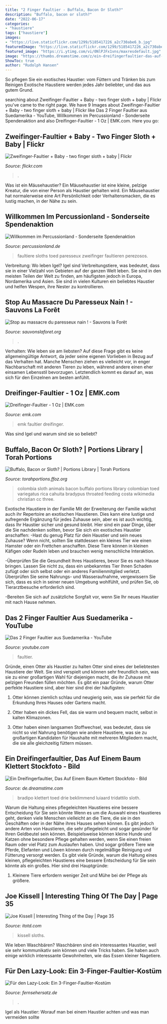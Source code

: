 ```yaml
---
title: "2 Finger Faultier - Buffalo, Bacon Or Sloth?"
description: "Buffalo, bacon or sloth?"
date: "2022-06-17"
categories:
- "haustiere"
tags: ["haustiere"]
images:
- "https://live.staticflickr.com/1299/5185417226_a2c730abe6_b.jpg"
featuredImage: "https://live.staticflickr.com/1299/5185417226_a2c730abe6_b.jpg"
featured_image: "https://i.ytimg.com/vi/0NlPJFx1vns/maxresdefault.jpg"
image: "https://thumbs.dreamstime.com/z/ein-dreifingerfaultier-das-auf-einem-baum-klettert-41801886.jpg"
ShowToc: true
author: "Rudolph Hansen"
---
```



So pflegen Sie ein exotisches Haustier: vom Füttern und Tränken bis zum Reinigen
Exotische Haustiere werden jedes Jahr beliebter, und das aus gutem Grund.

	

		
searching about Zweifinger-Faultier + Baby - two finger sloth + baby | Flickr you've came to the right page. We have 9 Images about Zweifinger-Faultier + Baby - two finger sloth + baby | Flickr like Das 2 Finger Faultier aus Suedamerika - YouTube, Willkommen im Percussionland - Sonderseite Spendenaktion and also Dreifinger-Faultier - 1 Oz | EMK.com. Here you go:
		
    
## Zweifinger-Faultier + Baby - Two Finger Sloth + Baby | Flickr

<img loading=lazy src="https://live.staticflickr.com/1299/5185417226_a2c730abe6_b.jpg" onerror="this.onerror=null;this.src='https://tse2.mm.bing.net/th?id=OIP.6TbHS9urV_jJ8Nii9h83yAHaEy&amp;pid=15.1';" alt="Zweifinger-Faultier + Baby - two finger sloth + baby | Flickr">

_Source: flickr.com_

>. 

	

Was ist ein Mäusehaustier?
Ein Mäusehaustier ist eine kleine, pelzige Kreatur, die von einer Person als Haustier gehalten wird. Ein Mäusehaustier hat normalerweise eine Art Persönlichkeit oder Verhaltensmacken, die es lustig machen, in der Nähe zu sein.

    
## Willkommen Im Percussionland - Sonderseite Spendenaktion

<img loading=lazy src="http://www.percussionland.de/Images/gym-mini-sloth.jpg" onerror="this.onerror=null;this.src='https://tse3.mm.bing.net/th?id=OIP.XENwWNCuDgpGapdKaTurQAHaE8&amp;pid=15.1';" alt="Willkommen im Percussionland - Sonderseite Spendenaktion">

_Source: percussionland.de_

>faultiere sloths toed paresseux zweifinger faultieren perezosos. 

	

Verbreitung: Wo leben Igel?
Igel sind Verbreitungstiere, was bedeutet, dass sie in einer Vielzahl von Gebieten auf der ganzen Welt leben. Sie sind in den meisten Teilen der Welt zu finden, am häufigsten jedoch in Europa, Nordamerika und Asien. Sie sind in vielen Kulturen ein beliebtes Haustier und helfen Wespen, ihre Nester zu kontrollieren.

    
## Stop Au Massacre Du Paresseux Nain ! - Sauvons La Forêt

<img loading=lazy src="https://www.sauvonslaforet.org/uploads/photos/article/wide/xl/drei-finger-faultier.jpg" onerror="this.onerror=null;this.src='https://tse4.mm.bing.net/th?id=OIP.KpxLziCi8ddU92HBBc5cWAHaEI&amp;pid=15.1';" alt="Stop au massacre du paresseux nain ! - Sauvons la Forêt">

_Source: sauvonslaforet.org_

>. 

	

Verhalten: Wie leben sie am liebsten?
Auf diese Frage gibt es keine allgemeingültige Antwort, da jeder seine eigenen Vorlieben in Bezug auf das Verhalten hat. Manche Menschen ziehen es vielleicht vor, in enger Nachbarschaft mit anderen Tieren zu leben, während andere einen eher einsamen Lebensstil bevorzugen. Letztendlich kommt es darauf an, was sich für den Einzelnen am besten anfühlt.

    
## Dreifinger-Faultier - 1 Oz | EMK.com

<img loading=lazy src="https://www.emk.com/product/image/large/itnic21801_3.jpg" onerror="this.onerror=null;this.src='https://tse4.mm.bing.net/th?id=OIP.217awdb4MIYdki4ocZFmRgHaHa&amp;pid=15.1';" alt="Dreifinger-Faultier - 1 Oz | EMK.com">

_Source: emk.com_

>emk faultier dreifinger. 

	

Was sind Igel und warum sind sie so beliebt?

    
## Buffalo, Bacon Or Sloth? | Portions Library | Torah Portions

<img loading=lazy src="https://torahportions.ffoz.org/portions-library/assets_c/2015/04/wm-sloth_Drei-Finger-Faultier-thumb-640x640-2234.jpg" onerror="this.onerror=null;this.src='https://tse2.mm.bing.net/th?id=OIP.sz066bw0WTp3NKC6PspnDwHaHa&amp;pid=15.1';" alt="Buffalo, Bacon or Sloth? | Portions Library | Torah Portions">

_Source: torahportions.ffoz.org_

>colombia sloth animals bacon buffalo portions library colombian toed variegatus rica cahuita bradypus throated feeding costa wikimedia christian cc three. 

	

Exotische Haustiere in der Familie
Mit der Erweiterung der Familie wächst auch ihr Repertoire an exotischen Haustieren. Dies kann eine lustige und aufregende Ergänzung für jedes Zuhause sein, aber es ist auch wichtig, dass Ihr Haustier sicher und gesund bleibt. Hier sind ein paar Dinge, über die Sie nachdenken sollten, bevor Sie sich ein exotisches Haustier anschaffen:
-Hast du genug Platz für dein Haustier und sein neues Zuhause? Wenn nicht, sollten Sie stattdessen ein kleines Tier wie einen Hamster oder ein Frettchen anschaffen. Diese Tiere können in kleinen Käfigen oder Rudeln leben und brauchen wenig menschliche Interaktion.

-Überprüfen Sie die Gesundheit Ihres Haustieres, bevor Sie es nach Hause bringen. Lassen Sie nicht zu, dass ein unbekanntes Tier Ihnen Schaden zufügt oder sich selbst oder ein anderes Familienmitglied verletzt. Überprüfen Sie seine Nahrungs- und Wasseraufnahme, vergewissern Sie sich, dass es sich in seiner neuen Umgebung wohlfühlt, und prüfen Sie, ob Tierarztbesuche erforderlich sind.

-Bereiten Sie sich auf zusätzliche Sorgfalt vor, wenn Sie Ihr neues Haustier mit nach Hause nehmen.

    
## Das 2 Finger Faultier Aus Suedamerika - YouTube

<img loading=lazy src="https://i.ytimg.com/vi/0NlPJFx1vns/maxresdefault.jpg" onerror="this.onerror=null;this.src='https://tse1.mm.bing.net/th?id=OIP.2LtCJDYGoe-HfMQEXW1PiwHaEK&amp;pid=15.1';" alt="Das 2 Finger Faultier aus Suedamerika - YouTube">

_Source: youtube.com_

>faultier. 

	

Gründe, einen Otter als Haustier zu halten
Otter sind eines der beliebtesten Haustiere der Welt. Sie sind verspielt und können sehr freundlich sein, was sie zu einer großartigen Wahl für diejenigen macht, die ihr Zuhause mit pelzigen Freunden füllen möchten. Es gibt ein paar Gründe, warum Otter perfekte Haustiere sind, aber hier sind drei der häufigsten:
1) Otter können ziemlich schlau und neugierig sein, was sie perfekt für die Erkundung Ihres Hauses oder Gartens macht.

2) Otter haben ein dickes Fell, das sie warm und bequem macht, selbst in kalten Klimazonen.

3) Otter haben einen langsamen Stoffwechsel, was bedeutet, dass sie nicht so viel Nahrung benötigen wie andere Haustiere, was sie zu großartigen Kandidaten für Haushalte mit mehreren Mitgliedern macht, die sie alle gleichzeitig füttern müssen.

    
## Ein Dreifingerfaultier, Das Auf Einem Baum Klettert Stockfoto - Bild

<img loading=lazy src="https://thumbs.dreamstime.com/z/ein-dreifingerfaultier-das-auf-einem-baum-klettert-41801886.jpg" onerror="this.onerror=null;this.src='https://tse2.mm.bing.net/th?id=OIP.LuWBqfTg7UY555fufn_rAwHaKF&amp;pid=15.1';" alt="Ein Dreifingerfaultier, Das Auf Einem Baum Klettert Stockfoto - Bild">

_Source: de.dreamstime.com_

>bradipo klettert toed drie beklimmend luiaard tridattilo sloth. 

	

Warum die Haltung eines pflegeleichten Haustieres eine bessere Entscheidung für Sie sein könnte
Wenn es um die Auswahl eines Haustieres geht, denken viele Menschen vielleicht an die Tiere, die sie in den Geschäften oder in der Nähe ihres Hauses sehen können. Es gibt jedoch andere Arten von Haustieren, die sehr pflegeleicht und sogar gesünder für Ihren Geldbeutel sein können. Beispielsweise können kleine Hunde und Katzen ohne besondere Pflege gehalten werden, wenn Sie einen freien Raum oder viel Platz zum Auslaufen haben. Und sogar größere Tiere wie Pferde, Elefanten und Löwen können durch regelmäßige Reinigung und Fütterung versorgt werden. Es gibt viele Gründe, warum die Haltung eines kleinen, pflegeleichten Haustieres eine bessere Entscheidung für Sie sein könnte als ein großes. Hier sind drei Hauptgründe:
1) Kleinere Tiere erfordern weniger Zeit und Mühe bei der Pflege als größere.

    
## Joe Kissell | Interesting Thing Of The Day | Page 35

<img loading=lazy src="https://itotd.com/files/2018/10/MC_Drei-Finger-Faultier-648x320.jpg" onerror="this.onerror=null;this.src='https://tse2.mm.bing.net/th?id=OIP.OYmy4rmOu47uhiS8c8eFRwHaDq&amp;pid=15.1';" alt="Joe Kissell | Interesting Thing of the Day | Page 35">

_Source: itotd.com_

>kissell sloths. 

	

Wie leben Waschbären?
Waschbären sind ein interessantes Haustier, weil sie sehr kommunikativ sein können und viele Tricks haben. Sie haben auch einige wirklich interessante Gewohnheiten, wie das Essen kleiner Nagetiere.

    
## Für Den Lazy-Look: Ein 3-Finger-Faultier-Kostüm

<img loading=lazy src="https://www.fernsehersatz.de/wp-content/uploads/2018/05/Für-den-Lazy-Look-Ein-3-Finger-Faultier-Kostüm.jpg" onerror="this.onerror=null;this.src='https://tse2.mm.bing.net/th?id=OIP.O_hi2ISlNFlOf6gP5180-QHaEQ&amp;pid=15.1';" alt="Für den Lazy-Look: Ein 3-Finger-Faultier-Kostüm">

_Source: fernsehersatz.de_

>. 

	

Igel als Haustier: Worauf man bei einem Haustier achten und was man vermeiden sollte

